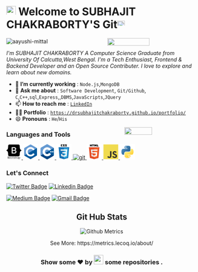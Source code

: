 <!--<img src="https://imgur.com/3kB6Cfg.jpg">-->
<h1><img src="https://imgur.com/CTPzCrS.gif" height=25px width=25px> Welcome to SUBHAJIT CHAKRABORTY'S Git<img src="https://imgur.com/TFzFv3D.gif" height=20px width=20px></h1>
<img src="https://imgur.com/Z9n1y5S.gif" height=47% width=47% align="right">
<p align="left"> <img src="https://komarev.com/ghpvc/?username=aayushi-mittal" alt="aayushi-mittal" /> </p>

<p><i> I'm SUBHAJIT CHAKRABORTY A Computer Science Graduate from University Of Calcutta,West Bengal. I'm a Tech Enthusiast, Frontend & Backend Developer and an Open Source Contributer. I love to explore and learn about new domains.</i></p>
<ul>
<li> 🌱 <b>I’m currently working</b> : <code>Node.js</code>,<code>MongoDB</code></li>
<li> 💬 <b>Ask me about</b> : <code>Software Development</code>, <code>Git/Github</code>, <code>C</code>,<code>C++</code>,<code>sql</code>,<code>Express</code>,,<code>DBMS</code>,<code>JavaScripts</code>,<code>JQuery</code></li>
<li> 📫 <b>How to reach me</b> : <code><a href="https://www.linkedin.com/in/drsubhajitchakraborty/">LinkedIn</a></code></li>
<li> 👩‍💻 <b>Portfolio</b> : <code><a href="https://drsubhajitchakraborty.github.io/portfolio/">https://drsubhajitchakraborty.github.io/portfolio/</a></code></li>
<li> 😄 <b>Pronouns</b> : <code>He</code>/<code>His</code></li>
<!-- <li> ⚡ <b>Fun fact</b> : </li> -->
</ul>

<img src="https://github.com/drsubhajitchakraborty/drsubhajitchakraborty/blob/main/a.gif" align="right" height=38% width=38%>

<h3>Languages and Tools</h3>
<p align="left"> <a href="https://getbootstrap.com" target="_blank"> <img src="https://raw.githubusercontent.com/devicons/devicon/master/icons/bootstrap/bootstrap-plain-wordmark.svg" alt="bootstrap" width="40" height="40"/> </a> <a href="https://www.cprogramming.com/" target="_blank"> <img src="https://raw.githubusercontent.com/devicons/devicon/master/icons/c/c-original.svg" alt="c" width="40" height="40"/> </a> <a href="https://www.w3schools.com/cpp/" target="_blank"> <img src="https://raw.githubusercontent.com/devicons/devicon/master/icons/cplusplus/cplusplus-original.svg" alt="cplusplus" width="40" height="40"/> </a> <a href="https://www.w3schools.com/css/" target="_blank"> <img src="https://raw.githubusercontent.com/devicons/devicon/master/icons/css3/css3-original-wordmark.svg" alt="css3" width="40" height="40"/> </a> <a href="https://git-scm.com/" target="_blank"> <img src="https://www.vectorlogo.zone/logos/git-scm/git-scm-icon.svg" alt="git" width="40" height="40"/> </a> <a href="https://www.w3.org/html/" target="_blank"> <img src="https://raw.githubusercontent.com/devicons/devicon/master/icons/html5/html5-original-wordmark.svg" alt="html5" width="40" height="40"/> </a> <a href="https://developer.mozilla.org/en-US/docs/Web/JavaScript" target="_blank"> <img src="https://raw.githubusercontent.com/devicons/devicon/master/icons/javascript/javascript-original.svg" alt="javascript" width="40" height="40"/> </a> <a href="https://www.python.org" target="_blank"> <img src="https://raw.githubusercontent.com/devicons/devicon/master/icons/python/python-original.svg" alt="python" width="40" height="40"/> </a>  </p>


<h3>Let's Connect</h3>
<!--
<p align="left">
<a href="https://codepen.io/aayushi_mittal" target="blank"><img align="center" src="https://cdn.jsdelivr.net/npm/simple-icons@3.0.1/icons/codepen.svg" alt="aayushi_mittal" height="30" width="40" /></a>
<a href="https://twitter.com/_aayushimittal_" target="blank"><img align="center" src="https://cdn.jsdelivr.net/npm/simple-icons@3.0.1/icons/twitter.svg" alt="_aayushimittal_" height="30" width="40" /></a>
<a href="https://linkedin.com/in/aayushi-mittal-309853196/" target="blank"><img align="center" src="https://cdn.jsdelivr.net/npm/simple-icons@3.0.1/icons/linkedin.svg" alt="aayushi-mittal-309853196/" height="30" width="40" /></a>
<a href="https://medium.com/@aayushi_mittal" target="blank"><img align="center" src="https://cdn.jsdelivr.net/npm/simple-icons@3.0.1/icons/medium.svg" alt="@aayushi_mittal" height="30" width="40" /></a>
<a href="https://auth.geeksforgeeks.org/user/aayushimittal088" target="blank"><img align="center" src="https://cdn.jsdelivr.net/npm/simple-icons@3.0.1/icons/geeksforgeeks.svg" alt="aayushimittal088" height="30" width="40" /></a>
</p>
-->

[![Twitter Badge](https://img.shields.io/badge/-@__drsubhajitchak__-1ca0f1?style=flat-square&labelColor=1ca0f1&logo=twitter&logoColor=white&link=https://twitter.com/drsubhajitchak)](https://twitter.com/drsubhajitchak) 
[![Linkedin Badge](https://img.shields.io/badge/-drsubhajitchak-blue?style=flat-square&logo=Linkedin&logoColor=white&link=https://www.linkedin.com/inaayushi-mittal-309853196/)](https://www.linkedin.com/in/drsubhajitchakraborty/)

[![Medium Badge](https://img.shields.io/badge/-@drsubhajitchakraborty-03a57a?style=flat-square&labelColor=000000&logo=Medium&link=https://medium.com/@drsubhajitchakraborty/)](https://drsubhajitchakraborty.wordpress.com/)
[![Gmail Badge](https://img.shields.io/badge/-dr.subhajitchakraborty@gmail.com-c14438?style=flat-square&logo=Gmail&logoColor=white&link=mailto:dr.subhajitchakraborty@gmail.com)](mailto:dr.subhajitcahkraborty@gmail.com)

<center>
<h2 align="center">Git Hub Stats</h2>
  <!--
<p align="center"><img src="https://github-readme-stats.vercel.app/api?username=dr.subhajitchakraborty&count_private=true&show_icons=true&bg_color=#000&theme=cobalt"></p>
<p align="center"><img align="center" src="https://github-readme-streak-stats.herokuapp.com/?user=dr.subhajitchakraborty&theme=dark&hide_border=true"/></p> 
  -->
<p align="center"><img src="https://metrics.lecoq.io/dr.subhajitchakraborty" alt="Github Metrics"></p>
<p align="center">See More: https://metrics.lecoq.io/about/</p>

<h3 align="center">Show some ❤ by <img src="https://imgur.com/o7ncZFp.jpg" height=25px width=25px> some repositories .</h3>
</center>


<!--
**dr.subhajitchakraborty/dr.subhajitchakraborty** is a ✨ _special_ ✨ repository because its `README.md` (this file) appears on your GitHub profile.

Here are some ideas to get you started:

- 🔭 I’m currently working on ...
- 🌱 I’m currently learning ...
- 👯 I’m looking to collaborate on ...
- 🤔 I’m looking for help with ...
- 💬 Ask me about ...
- 📫 How to reach me: ...
- 😄 Pronouns: ...
- ⚡ Fun fact: ...
-->

